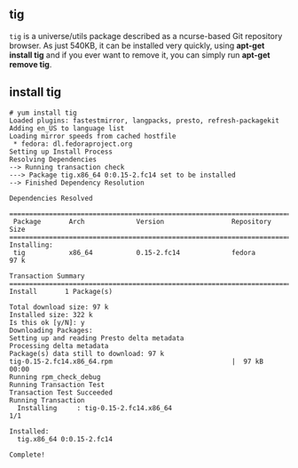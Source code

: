 ## tig
`tig` is a universe/utils package described as a ncurse-based Git repository browser. As just 540KB, it can be installed very quickly, using **apt-get install tig** and if you ever want to remove it, you can simply run **apt-get remove tig**.


## install tig

	# yum install tig
	Loaded plugins: fastestmirror, langpacks, presto, refresh-packagekit
	Adding en_US to language list
	Loading mirror speeds from cached hostfile
	 * fedora: dl.fedoraproject.org
	Setting up Install Process
	Resolving Dependencies
	--> Running transaction check
	---> Package tig.x86_64 0:0.15-2.fc14 set to be installed
	--> Finished Dependency Resolution

	Dependencies Resolved

	===============================================================================
	 Package       Arch             Version                 Repository        Size
	===============================================================================
	Installing:
	 tig           x86_64           0.15-2.fc14             fedora            97 k

	Transaction Summary
	===============================================================================
	Install       1 Package(s)

	Total download size: 97 k
	Installed size: 322 k
	Is this ok [y/N]: y
	Downloading Packages:
	Setting up and reading Presto delta metadata
	Processing delta metadata
	Package(s) data still to download: 97 k
	tig-0.15-2.fc14.x86_64.rpm                              |  97 kB     00:00     
	Running rpm_check_debug
	Running Transaction Test
	Transaction Test Succeeded
	Running Transaction
	  Installing     : tig-0.15-2.fc14.x86_64                                  1/1 

	Installed:
	  tig.x86_64 0:0.15-2.fc14                                                     

	Complete!



